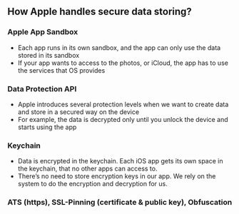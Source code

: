 ## How Apple handles secure data storing?

### Apple App Sandbox

- Each app runs in its own sandbox, and the app can only use the data stored in its sandbox
- If your app wants to access to the photos, or iCloud, the app has to use the services that OS provides

### Data Protection API

- Apple introduces several protection levels when we want to create data and store in a secured way on the device
- For example, the data is decrypted only until you unlock the device and starts using the app

### Keychain

- Data is encrypted in the keychain. Each iOS app gets its own space in the keychain, that no other apps can access to.
- There’s no need to store encryption keys in our app. We rely on the system to do the encryption and decryption for us.


### ATS (https), SSL-Pinning (certificate & public key), Obfuscation
